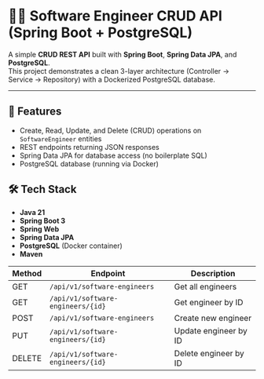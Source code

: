# 👨‍💻 Software Engineer CRUD API (Spring Boot + PostgreSQL)

A simple **CRUD REST API** built with **Spring Boot**, **Spring Data JPA**, and **PostgreSQL**.  
This project demonstrates a clean 3-layer architecture (Controller → Service → Repository) with a Dockerized PostgreSQL database.

---

## 🚀 Features
- Create, Read, Update, and Delete (CRUD) operations on `SoftwareEngineer` entities
- REST endpoints returning JSON responses
- Spring Data JPA for database access (no boilerplate SQL)
- PostgreSQL database (running via Docker)

## 🛠️ Tech Stack
- **Java 21**
- **Spring Boot 3**
- **Spring Web**
- **Spring Data JPA**
- **PostgreSQL** (Docker container)
- **Maven**

| Method | Endpoint                          | Description           |
| ------ | --------------------------------- | --------------------- |
| GET    | `/api/v1/software-engineers`      | Get all engineers     |
| GET    | `/api/v1/software-engineers/{id}` | Get engineer by ID    |
| POST   | `/api/v1/software-engineers`      | Create new engineer   |
| PUT    | `/api/v1/software-engineers/{id}` | Update engineer by ID |
| DELETE | `/api/v1/software-engineers/{id}` | Delete engineer by ID |
